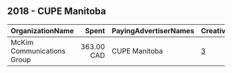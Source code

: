 ## 2018 - CUPE Manitoba 
|OrganizationName|Spent|PayingAdvertiserNames|CreativeUrls|Impressions|Genders|AgeBrackets|CountryCodes|BillingAddresses|CandidateBallotInformation|
|:---|---:|:---|:---|---:|:---|:---|:---|:---|:---|
|McKim Communications Group|363.00 CAD|CUPE Manitoba|[3](https://www.snap.com/political-ads/asset/0c27d01e866af17a77573c5fad327479c3c92a5c78dc32ae3a519400c7af8618?mediaType=jpg)|125,023||25+|canada|CA||
